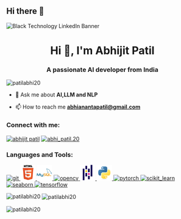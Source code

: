## Hi there 👋

![Black Technology LinkedIn Banner](https://github.com/codebasics/deep-learning-keras-tf-tutorial/assets/157373320/a67d6864-b216-44c2-afa8-337f49fd3037)

<h1 align="center">Hi 👋, I'm Abhijit Patil</h1>
<h3 align="center">A passionate AI developer from India</h3>

<p align="left"> <img src="https://komarev.com/ghpvc/?username=patilabhi20&label=Profile%20views&color=0e75b6&style=flat" alt="patilabhi20" /> </p>

- 💬 Ask me about **AI,LLM and NLP**

- 📫 How to reach me **abhianantapatil@gmail.com**

<h3 align="left">Connect with me:</h3>
<p align="left">
<a href="https://linkedin.com/in/abhijit patil" target="blank"><img align="center" src="https://raw.githubusercontent.com/rahuldkjain/github-profile-readme-generator/master/src/images/icons/Social/linked-in-alt.svg" alt="abhijit patil" height="30" width="40" /></a>
<a href="https://instagram.com/abhi_patil.20" target="blank"><img align="center" src="https://raw.githubusercontent.com/rahuldkjain/github-profile-readme-generator/master/src/images/icons/Social/instagram.svg" alt="abhi_patil.20" height="30" width="40" /></a>
</p>

<h3 align="left">Languages and Tools:</h3>
<p align="left"> <a href="https://git-scm.com/" target="_blank" rel="noreferrer"> <img src="https://www.vectorlogo.zone/logos/git-scm/git-scm-icon.svg" alt="git" width="40" height="40"/> </a> <a href="https://www.w3.org/html/" target="_blank" rel="noreferrer"> <img src="https://raw.githubusercontent.com/devicons/devicon/master/icons/html5/html5-original-wordmark.svg" alt="html5" width="40" height="40"/> </a> <a href="https://www.mysql.com/" target="_blank" rel="noreferrer"> <img src="https://raw.githubusercontent.com/devicons/devicon/master/icons/mysql/mysql-original-wordmark.svg" alt="mysql" width="40" height="40"/> </a> <a href="https://opencv.org/" target="_blank" rel="noreferrer"> <img src="https://www.vectorlogo.zone/logos/opencv/opencv-icon.svg" alt="opencv" width="40" height="40"/> </a> <a href="https://pandas.pydata.org/" target="_blank" rel="noreferrer"> <img src="https://raw.githubusercontent.com/devicons/devicon/2ae2a900d2f041da66e950e4d48052658d850630/icons/pandas/pandas-original.svg" alt="pandas" width="40" height="40"/> </a> <a href="https://www.python.org" target="_blank" rel="noreferrer"> <img src="https://raw.githubusercontent.com/devicons/devicon/master/icons/python/python-original.svg" alt="python" width="40" height="40"/> </a> <a href="https://pytorch.org/" target="_blank" rel="noreferrer"> <img src="https://www.vectorlogo.zone/logos/pytorch/pytorch-icon.svg" alt="pytorch" width="40" height="40"/> </a> <a href="https://scikit-learn.org/" target="_blank" rel="noreferrer"> <img src="https://upload.wikimedia.org/wikipedia/commons/0/05/Scikit_learn_logo_small.svg" alt="scikit_learn" width="40" height="40"/> </a> <a href="https://seaborn.pydata.org/" target="_blank" rel="noreferrer"> <img src="https://seaborn.pydata.org/_images/logo-mark-lightbg.svg" alt="seaborn" width="40" height="40"/> </a> <a href="https://www.tensorflow.org" target="_blank" rel="noreferrer"> <img src="https://www.vectorlogo.zone/logos/tensorflow/tensorflow-icon.svg" alt="tensorflow" width="40" height="40"/> </a> </p>

<p><img align="left" src="https://github-readme-stats.vercel.app/api/top-langs?username=patilabhi20&show_icons=true&locale=en&layout=compact" alt="patilabhi20" /></p>

<p>&nbsp;<img align="center" src="https://github-readme-stats.vercel.app/api?username=patilabhi20&show_icons=true&locale=en" alt="patilabhi20" /></p>

<p><img align="center" src="https://github-readme-streak-stats.herokuapp.com/?user=patilabhi20&" alt="patilabhi20" /></p>

